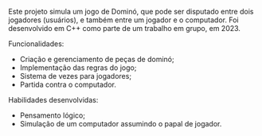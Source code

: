  Este projeto simula um jogo de Dominó, que pode ser disputado entre dois jogadores (usuários), e também entre um jogador e o computador. Foi desenvolvido em C++ como parte de um trabalho em grupo, em 2023.

 Funcionalidades:
- Criação e gerenciamento de peças de dominó;
- Implementação das regras do jogo;
- Sistema de vezes para jogadores;
- Partida contra o computador.

 Habilidades desenvolvidas:
 - Pensamento lógico;
 - Simulação de um computador assumindo o papal de jogador.

